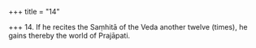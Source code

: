 +++
title = "14"

+++
14. If he recites the Saṃhitā of the Veda another twelve (times), he gains thereby the world of Prajāpati.
